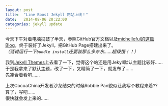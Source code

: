 ```yaml
---
layout: post
title:  "Line Boost Jekyll 网站上线！"
date:   2014-08-06 20:22:00
categories: jekyll update
---
```


今天下午对着电脑捣鼓了半天，参照GitHub官方文档以及[michelleful的这篇Blog](http://michelleful.github.io/code-blog/2014/02/28/setting-up-a-jekyll-blog-on-github-pages.html)，终于装好了Jekyll，把GitHub Page搭建出来了。<br>
*（话说运行一下`bundle install`还要装那么多东东……超级慢！！）*

我到[Jekyll Themes](http://jekyllthemes.org/)上去看了一下，觉得这个站还是用Jekyll默认主题比较好……<br>
于是我拿来了默认主题，改了一下，又精简了一下，就发布了……<br>
先凑合着看吧……

上次CocoaChina开发者沙龙结束的时候Robbie Pan貌似让我写个教程来着??<br>
算了，写吧……<br>
很快就会发上来的……

